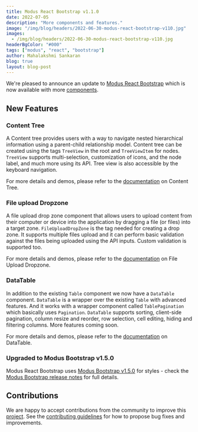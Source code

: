 ```yaml
---
title: Modus React Bootstrap v1.1.0
date: 2022-07-05
description: "More components and features."
image: "/img/blog/headers/2022-06-30-modus-react-bootstrap-v110.jpg"
images:
  - /img/blog/headers/2022-06-30-modus-react-bootstrap-v110.jpg
headerBgColor: "#000"
tags: ["modus", "react", "bootstrap"]
author: Mahalakshmi Sankaran
blog: true
layout: blog-post
---
```


We're pleased to announce an update to [Modus React Bootstrap](https://www.npmjs.com/package/@trimbleinc/modus-react-bootstrap) which is now available with more [components](https://modus-react-bootstrap.trimble.com/components/).

## New Features

### Content Tree

A Content tree provides users with a way to navigate nested hierarchical information using a parent-child relationship model. Content tree can be created using the tags `TreeView` in the root and `TreeViewItem` for nodes. `TreeView` supports multi-selection, customization of icons, and the node label, and much more using its API.
Tree view is also accessible by the keyboard navigation.

For more details and demos, please refer to the [documentation](https://modus-react-bootstrap.trimble.com/components/content-tree/) on Content Tree.

### File upload Dropzone

A file upload drop zone component that allows users to upload content from their computer or device into the application by dragging a file (or files) into a target zone.
`FileUploadDropZone` is the tag needed for creating a drop zone. It supports multiple files upload and it can perform basic validation against the files being uploaded using the API inputs. Custom validation is supported too.

For more details and demos, please refer to the [documentation](https://modus-react-bootstrap.trimble.com/components/file-upload-dropzone/) on File Upload Dropzone.

### DataTable

In addition to the existing `Table` component we now have a `DataTable` component.
`DataTable` is a wrapper over the existing `Table` with advanced features. And it works with a wrapper component called `TablePagination` which basically uses `Pagination`. `DataTable` supports sorting, client-side pagination, column resize and reorder, row selection, cell editing, hiding and filtering columns.
More features coming soon.

For more details and demos, please refer to the [documentation](https://modus-react-bootstrap.trimble.com/components/tables/#datatable/) on DataTable.

### Upgraded to Modus Bootstrap v1.5.0

Modus React Bootstrap uses [Modus Bootstrap v1.5.0](https://www.npmjs.com/package/@trimbleinc/modus-bootstrap) for styles - check the [Modus Bootstrap release notes](https://modus-bootstrap.trimble.com/changelog/) for full details.

## Contributions

We are happy to accept contributions from the community to improve this [project](https://github.com/trimble-oss/modus-react-bootstrap). See the [contributing guidelines](https://github.com/trimble-oss/modus-react-bootstrap/blob/main/CONTRIBUTING.md) for how to propose bug fixes and improvements.
